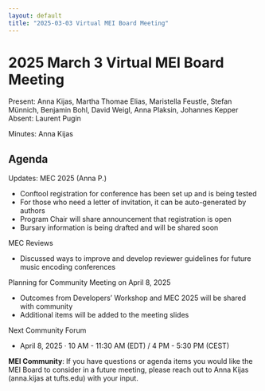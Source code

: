 ```yaml
---
layout: default
title: "2025-03-03 Virtual MEI Board Meeting"
---
```


# 2025 March 3 Virtual MEI Board Meeting

Present: Anna Kijas, Martha Thomae Elias, Maristella Feustle, Stefan Münnich, Benjamin Bohl, David Weigl, Anna Plaksin, Johannes Kepper
Absent: Laurent Pugin

Minutes: Anna Kijas

## Agenda

Updates: MEC 2025 (Anna P.)
- Conftool registration for conference has been set up and is being tested
- For those who need a letter of invitation, it can be auto-generated by authors
- Program Chair will share announcement that registration is open
- Bursary information is being drafted and will be shared soon

MEC Reviews
- Discussed ways to improve and develop reviewer guidelines for future music encoding conferences

Planning for Community Meeting on April 8, 2025
- Outcomes from Developers’ Workshop and MEC 2025 will be shared with community
- Additional items will be added to the meeting slides


Next Community Forum

- April 8, 2025 · 10 AM - 11:30 AM (EDT) / 4 PM - 5:30 PM (CEST)


**MEI Community**: If you have questions or agenda items you would like the MEI Board to consider in a future meeting, please reach out to Anna Kijas (anna.kijas at tufts.edu) with your input.